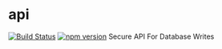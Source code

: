 # api
[![Build Status](https://jenkins.terragon.us/buildStatus/icon?job=API)](https://jenkins.terragon.us/job/API/) [![npm version](https://badge.fury.io/js/%40terragon%2Fapi.svg)](https://badge.fury.io/js/%40terragon%2Fapi)
Secure API For Database Writes
